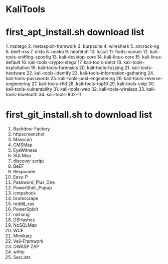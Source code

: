 # KaliTools

<h1> first_apt_install.sh download list </h1>
1. maltego
2. metasploit-framwork
3. burpsuite
4. wireshark
5. aircrack-ng
6. beef-xss
7. nikto
8. oneko
9. neofetch
10. lolcat
11. fonts-nanum
12. kali-tools-sniffing-spoofig
13. kali-desktop-core
14. kali-linux-core
15. kali-linux-default
16. kali-tools-crypto-stego
17. kali-tools-detct
18. kali-tools-exploitation
19. kali-tools-forensics
20. kali-tools-fuzzing
21. kali-tools-hardware
22. kali-tools-identify
23. kali-tools-information-gathering
24. kali-tools-passwords
25. kali-tools-post-engineering
26. kali-tools-reverse-engineering
27. kali-tools-rfid
28. kali-tools-top10
29. kali-tools-voip
30. kali-tools-vulnerability
31. kali-tools-web
32. kali-tools-wireless
33. kali-tools-bluetooth
34. kali-tools-802-11

<h1> first_git_install.sh to download list </h1>

1. Backdoor Factory
2. httpscreenshot
3. Masscan
4. CMSMap
5. EyeWitness
6. SQLMap
7. discover script
8. BeEF
9. Responder
10. Easy-P
11. Password_Plus_One
12. PowerShell_Popup
13. icmpshock
14. brutescrape
15. reddit_xss
16. PowerSploit
17. nishang
18. DSHashes
19. NoSQLMap
20. WCE
21. Mimikatz
22. Veil-Framwork
23. OWASP ZAP
24. wifite
25. SecLists
